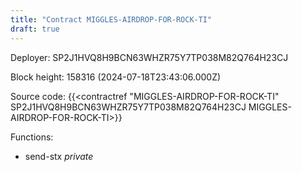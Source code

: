 ```yaml
---
title: "Contract MIGGLES-AIRDROP-FOR-ROCK-TI"
draft: true
---
```

Deployer: SP2J1HVQ8H9BCN63WHZR75Y7TP038M82Q764H23CJ


 



Block height: 158316 (2024-07-18T23:43:06.000Z)

Source code: {{<contractref "MIGGLES-AIRDROP-FOR-ROCK-TI" SP2J1HVQ8H9BCN63WHZR75Y7TP038M82Q764H23CJ MIGGLES-AIRDROP-FOR-ROCK-TI>}}

Functions:

* send-stx _private_
